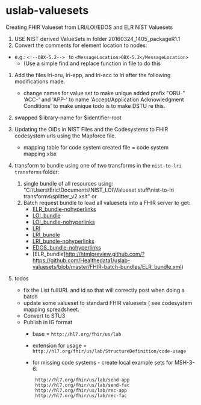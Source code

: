 # uslab-valuesets

Creating FHIR Valueset from LRI/LOI/EDOS and ELR NIST Valuesets

1. USE NIST derived ValueSets in folder 20160324_1405_packageR1.1
1. Convert the comments for element location to nodes:
  - e.g.:	`<!--OBX-5.2--> ` to `<MessageLocation>OBX-5.2</MessageLocation>`
	- (Use a simple find and replace function in file to do this
1. Add the files lri-oru, lri-app, and lri-acc to lri after the following modifications made.
   - change names for value set to make unique  added prefix "ORU-"  'ACC-' and 'APP-' to name 'Accept/Application Acknowledgment Conditions'  to make unique  todo is to make DSTU re this.
1. swapped $library-name for $identifier-root
1. Updating the OIDs in NIST Files and the Codesystems to FHIR codesystem urls using the Mapforce file.
   - mapping table for code system created file = code system mapping.xlsx
1. transform to bundle using one of two transforms in the `nist-to-lri transforms` folder:
   1. single bundle of all resources using: "C:\Users\Eric\Documents\NIST_LOI\Valueset stuff\nist-to-lri transforms\splitter_v2.xslt" or 
   1. Batch request bundle to load all valuesets into a FHIR server to get:
      - [ELR_bundle-nohyperlinks](http://htmlpreview.github.com/?https://github.com/Healthedata1/uslab-valuesets/blob/master/FHIR-batch-bundles/ELR_bundle-nohyperlinks.xml)
      - [LOI_bundle](http://htmlpreview.github.com/?https://github.com/Healthedata1/uslab-valuesets/blob/master/FHIR-batch-bundles/LOI_bundle.xml)
      - [LOI_bundle-nohyperlinks](http://htmlpreview.github.com/?https://github.com/Healthedata1/uslab-valuesets/blob/master/FHIR-batch-bundles/LOI_bundle-nohyperlinks.xml)
      - [LRI](http://htmlpreview.github.com/?https://github.com/Healthedata1/uslab-valuesets/blob/master/FHIR-batch-bundles/LRI.xml)
      - [LRI_bundle](http://htmlpreview.github.com/?https://github.com/Healthedata1/uslab-valuesets/blob/master/FHIR-batch-bundles/LRI_bundle.xml)
      - [LRI_bundle-nohyperlinks](http://htmlpreview.github.com/?https://github.com/Healthedata1/uslab-valuesets/blob/master/FHIR-batch-bundles/LRI_bundle-nohyperlinks.xml)
      - [EDOS_bundle-nohyperlinks](http://htmlpreview.github.com/?https://github.com/Healthedata1/uslab-valuesets/blob/master/FHIR-batch-bundles/EDOS_bundle-nohyperlinks.xml)
      - [ELR_bundle]http://htmlpreview.github.com/?https://github.com/Healthedata1/uslab-valuesets/blob/master/FHIR-batch-bundles/ELR_bundle.xml)
  
  
1. todos
   - fix the List fullURL and id so that will correctly post when doing a batch
   - update some valueset to standard FHIR valuesets ( see codesystem mapping spreadsheet.
   - Convert to STU3
   - Publish in IG format
      - base = `http://hl7.org/fhir/us/lab`
      - extension for usage = `http://hl7.org/fhir/us/lab/StructureDefinition/code-usage`
      -  for missing code systems -  create local example sets for MSH-3-6:

              http://hl7.org/fhir/us/lab/send-app
              http://hl7.org/fhir/us/lab/send-fac
              http://hl7.org/fhir/us/lab/rec-app
              http://hl7.org/fhir/us/lab/rec-fac
   










